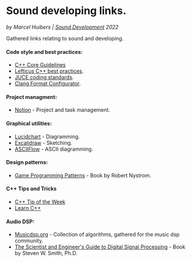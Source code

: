 # Sound developing links.
*by Marcel Huibers | [Sound Development](https://www.sounddevelopment.nl) 2022*

Gathered links relating to sound and developing.


#### Code style and best practices:
* [C++ Core Guidelines](https://isocpp.github.io/CppCoreGuidelines/CppCoreGuidelines)
* [Lefticus C++ best practices](https://github.com/cpp-best-practices/cppbestpractices/blob/master/00-Table_of_Contents.md).
* [JUCE coding standards](https://juce.com/discover/stories/coding-standards).
* [Clang Format Configurator](https://zed0.co.uk/clang-format-configurator/).


#### Project managment:
* [Notion](https://www.notion.so/projects) - Project and task management.


#### Graphical utilities:
* [Lucidchart](https://www.lucidchart.com/pages/) - Diagramming.
* [Excalidraw](https://excalidraw.com/) - Sketching.
* [ASCIIFlow](https://asciiflow.com/#/) - ASCII diagramming.


#### Design patterns:
* [Game Programming Patterns](https://gameprogrammingpatterns.com/contents.html) - Book by Robert Nystrom.


#### C++ Tips and Tricks
* [C++ Tip of the Week](https://github.com/QuantlabFinancial/cpp_tip_of_the_week)
* [Learn C++](https://www.learncpp.com/)


#### Audio DSP:
* [Musicdsp.org](https://www.musicdsp.org/en/latest/) - Collection of algorithms, gathered for the music dsp community.
* [The Scientist and Engineer's Guide to Digital Signal Processing](http://www.dspguide.com/pdfbook.htm) - Book by Steven W. Smith, Ph.D.

